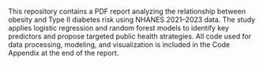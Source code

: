 This repository contains a PDF report analyzing the relationship between obesity and Type II diabetes risk using NHANES 2021–2023 data. The study applies logistic regression and random forest models to identify key predictors and propose targeted public health strategies. All code used for data processing, modeling, and visualization is included in the Code Appendix at the end of the report.
